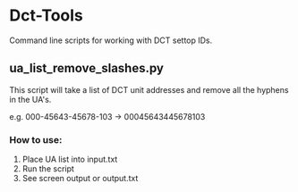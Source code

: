 # Dct-Tools
Command line scripts for working with DCT settop IDs.

## ua_list_remove_slashes.py
This script will take a list of DCT unit addresses and remove all the hyphens in the UA's.

e.g. 000-45643-45678-103 -> 00045643445678103

### How to use:
1. Place UA list into input.txt
2. Run the script
3. See screen output or output.txt


